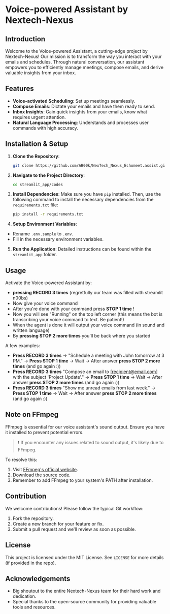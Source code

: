 # Voice-powered Assistant by Nextech-Nexus

## Introduction

Welcome to the Voice-powered Assistant, a cutting-edge project by Nextech-Nexus! Our mission is to transform the way you interact with your emails and schedules. Through natural conversation, our assistant empowers you to efficiently manage meetings, compose emails, and derive valuable insights from your inbox.

## Features

- **Voice-activated Scheduling**: Set up meetings seamlessly.
- **Compose Emails**: Dictate your emails and have them ready to send.
- **Inbox Insights**: Gain quick insights from your emails, know what requires urgent attention.
- **Natural Language Processing**: Understands and processes user commands with high accuracy.

## Installation & Setup

1. **Clone the Repository**:
   ```bash
   git clone https://github.com/AB00k/NexTech_Nexus_Echomeet.assist.git
2. **Navigate to the Project Directory**:
   ```bash
   cd streamlit_app/codes

3. **Install Dependencies**:
   Make sure you have `pip` installed. Then, use the following command to install the necessary dependencies from the `requirements.txt` file:
   ```bash
   pip install -r requirements.txt

4. **Setup Environment Variables**:
- Rename `.env.sample` to `.env`.
- Fill in the necessary environment variables.

5. **Run the Application**:
Detailed instructions can be found within the `streamlit_app` folder.

## Usage

Activate the Voice-powered Assistant by: 
- **pressing RECORD 3 times** (regretfully our team was filled with streamlit n00bs)
- Now give your voice command
- After you're done with your command press **STOP 1 time** ! 
- Now you will see "Running" on the top left corner (this means the bot is transcribing your voice command to text. Be patient!)
- When the agent is done it will output your voice command (in sound and written language)
- By **pressing STOP 2 more times** you'll be back where you started

A few examples:
- **Press RECORD 3 times** -> "Schedule a meeting with John tomorrow at 3 PM." ->  **Press STOP 1 time** -> Wait -> After answer **press STOP 2 more times** (and go again :))
- **Press RECORD 3 times** "Compose an email to [recipient@email.com] with the subject 'Project Update'." ->  **Press STOP 1 time** -> Wait -> After answer **press STOP 2 more times** (and go again :))
- **Press RECORD 3 times** "Show me unread emails from last week." ->  **Press STOP 1 time** -> Wait -> After answer **press STOP 2 more times** (and go again :))

## Note on FFmpeg

FFmpeg is essential for our voice assistant's sound output. Ensure you have it installed to prevent potential errors. 

> ❗ If you encounter any issues related to sound output, it's likely due to FFmpeg. 

To resolve this:
1. Visit [FFmpeg's official website](https://ffmpeg.org/).
2. Download the source code.
3. Remember to add FFmpeg to your system's PATH after installation.

## Contribution

We welcome contributions! Please follow the typical Git workflow:
1. Fork the repository.
2. Create a new branch for your feature or fix.
3. Submit a pull request and we'll review as soon as possible.

## License

This project is licensed under the MIT License. See `LICENSE` for more details (if provided in the repo).

## Acknowledgements

- Big shoutout to the entire Nextech-Nexus team for their hard work and dedication.
- Special thanks to the open-source community for providing valuable tools and resources.
